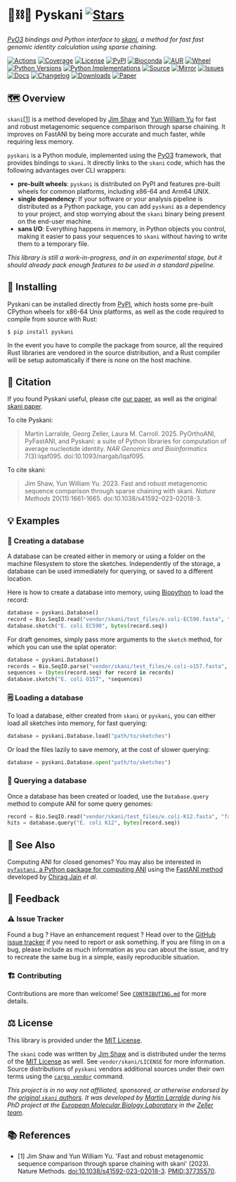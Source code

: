 # 🐍⛓️🧬 Pyskani [![Stars](https://img.shields.io/github/stars/althonos/pyskani.svg?style=social&maxAge=3600&label=Star)](https://github.com/althonos/pyskani/stargazers)

*[PyO3](https://pyo3.rs/) bindings and Python interface to [skani](https://github.com/bluenote-1577/skani), a method for fast fast genomic identity calculation using sparse chaining.*

[![Actions](https://img.shields.io/github/actions/workflow/status/althonos/pyskani/test.yml?branch=main&logo=github&style=flat-square&maxAge=300)](https://github.com/althonos/pyskani/actions)
[![Coverage](https://img.shields.io/codecov/c/github/althonos/pyskani/main?style=flat-square&maxAge=3600)](https://codecov.io/gh/althonos/pyskani/)
[![License](https://img.shields.io/badge/license-MIT-blue.svg?style=flat-square&maxAge=2678400)](https://choosealicense.com/licenses/mit/)
[![PyPI](https://img.shields.io/pypi/v/pyskani.svg?style=flat-square&maxAge=3600)](https://pypi.org/project/pyskani)
[![Bioconda](https://img.shields.io/conda/vn/bioconda/pyskani?style=flat-square&maxAge=3600&logo=anaconda)](https://anaconda.org/bioconda/pyskani)
[![AUR](https://img.shields.io/aur/version/python-pyskani?logo=archlinux&style=flat-square&maxAge=3600)](https://aur.archlinux.org/packages/python-pyskani)
[![Wheel](https://img.shields.io/pypi/wheel/pyskani.svg?style=flat-square&maxAge=3600)](https://pypi.org/project/pyskani/#files)
[![Python Versions](https://img.shields.io/pypi/pyversions/pyskani.svg?style=flat-square&maxAge=600)](https://pypi.org/project/pyskani/#files)
[![Python Implementations](https://img.shields.io/pypi/implementation/pyskani.svg?style=flat-square&maxAge=600&label=impl)](https://pypi.org/project/pyskani/#files)
[![Source](https://img.shields.io/badge/source-GitHub-303030.svg?maxAge=2678400&style=flat-square)](https://github.com/althonos/pyskani/)
[![Mirror](https://img.shields.io/badge/mirror-EMBL-009f4d?style=flat-square&maxAge=2678400)](https://git.embl.de/larralde/pyskani/)
[![Issues](https://img.shields.io/github/issues/althonos/pyskani.svg?style=flat-square&maxAge=600)](https://github.com/althonos/pyskani/issues)
[![Docs](https://img.shields.io/readthedocs/pyskani/latest?style=flat-square&maxAge=600)](https://pyskani.readthedocs.io)
[![Changelog](https://img.shields.io/badge/keep%20a-changelog-8A0707.svg?maxAge=2678400&style=flat-square)](https://github.com/althonos/pyskani/blob/master/CHANGELOG.md)
[![Downloads](https://img.shields.io/badge/dynamic/regex?url=https%3A%2F%2Fpepy.tech%2Fprojects%2Fpyskani&search=%5B0-9%5D%2B.%5B0-9%5D%2B(k%7CM)&style=flat-square&label=downloads&color=303f9f&cacheSeconds=86400)](https://pepy.tech/project/pyskani)
[![Paper](https://img.shields.io/badge/paper-nargab%2Flqaf095-darkblue?style=flat-square&maxAge=2678400)](https://academic.oup.com/nargab/article/7/3/lqaf095/8196481)

## 🗺️ Overview

`skani`[\[1\]](#ref1) is a method developed by [Jim Shaw](https://jim-shaw-bluenote.github.io/)
and [Yun William Yu](https://github.com/yunwilliamyu) for fast and robust
metagenomic sequence comparison through sparse chaining. It improves on
FastANI by being more accurate and much faster, while requiring less memory.

`pyskani` is a Python module, implemented using the [PyO3](https://pyo3.rs/)
framework, that provides bindings to `skani`. It directly links to the
`skani` code, which has the following advantages over CLI wrappers:

- **pre-built wheels**: `pyskani` is distributed on PyPI and features
  pre-built wheels for common platforms, including x86-64 and Arm64 UNIX.
- **single dependency**: If your software or your analysis pipeline is
  distributed as a Python package, you can add `pyskani` as a dependency to
  your project, and stop worrying about the `skani` binary being present on
  the end-user machine.
- **sans I/O**: Everything happens in memory, in Python objects you control,
  making it easier to pass your sequences to `skani` without having to write
  them to a temporary file.

*This library is still a work-in-progress, and in an experimental stage,
but it should already pack enough features to be used in a standard pipeline.*


## 🔧 Installing

Pyskani can be installed directly from [PyPI](https://pypi.org/project/pyskani/),
which hosts some pre-built CPython wheels for x86-64 Unix platforms, as well
as the code required to compile from source with Rust:
```console
$ pip install pyskani
```
<!-- Otherwise, pyskani is also available as a [Bioconda](https://anaconda.org/bioconda/pyskani)
package:
```console
$ conda install -c bioconda pyskani
``` -->

In the event you have to compile the package from source, all the required
Rust libraries are vendored in the source distribution, and a Rust compiler
will be setup automatically if there is none on the host machine.

## 🔖 Citation

If you found Pyskani useful, please cite [our paper](https://academic.oup.com/nargab/article/7/3/lqaf095/8196481), as well as the original [skani paper](https://www.nature.com/articles/s41592-023-02018-3).

To cite Pyskani:

> Martin Larralde, Georg Zeller, Laura M. Carroll. 2025. PyOrthoANI, PyFastANI, and Pyskani: a suite of Python libraries for computation of average nucleotide identity. *NAR Genomics and Bioinformatics* 7(3):lqaf095. doi:10.1093/nargab/lqaf095.

To cite skani:

> Jim Shaw, Yun William Yu. 2023. Fast and robust metagenomic sequence comparison through sparse chaining with skani. *Nature Methods* 20(11):1661-1665. doi:10.1038/s41592-023-02018-3.

## 💡 Examples

### 📝 Creating a database

A database can be created either in memory or using a folder on the machine
filesystem to store the sketches. Independently of the storage, a database
can be used immediately for querying, or saved to a different location.

Here is how to create a database into memory,
using [Biopython](https://github.com/biopython/biopython)
to load the record:
```python
database = pyskani.Database()
record = Bio.SeqIO.read("vendor/skani/test_files/e.coli-EC590.fasta", "fasta")
database.sketch("E. coli EC590", bytes(record.seq))
```

For draft genomes, simply pass more arguments to the `sketch` method, for
which you can use the splat operator:
```python
database = pyskani.Database()
records = Bio.SeqIO.parse("vendor/skani/test_files/e.coli-o157.fasta", "fasta")
sequences = (bytes(record.seq) for record in records)
database.sketch("E. coli O157", *sequences)
```

### 🗒️ Loading a database

To load a database, either created from `skani` or `pyskani`, you can either
load all sketches into memory, for fast querying:
```python
database = pyskani.Database.load("path/to/sketches")
```

Or load the files lazily to save memory, at the cost of slower querying:
```python
database = pyskani.Database.open("path/to/sketches")
```

### 🔎 Querying a database

Once a database has been created or loaded, use the `Database.query` method
to compute ANI for some query genomes:
```python
record = Bio.SeqIO.read("vendor/skani/test_files/e.coli-K12.fasta", "fasta")
hits = database.query("E. coli K12", bytes(record.seq))
```

## 🔎 See Also

Computing ANI for closed genomes? You may also be interested in
[`pyfastani`, a Python package for computing ANI](https://github.com/althonos/pyfastani)
using the [FastANI method](https://www.nature.com/articles/s41467-018-07641-9)
developed by [Chirag Jain](https://github.com/cjain7) *et al.*

## 💭 Feedback

### ⚠️ Issue Tracker

Found a bug ? Have an enhancement request ? Head over to the
[GitHub issue tracker](https://github.com/althonos/pyskani/issues) if you need
to report or ask something. If you are filing in on a bug, please include as
much information as you can about the issue, and try to recreate the same bug
in a simple, easily reproducible situation.

### 🏗️ Contributing

Contributions are more than welcome! See
[`CONTRIBUTING.md`](https://github.com/althonos/pyskani/blob/master/CONTRIBUTING.md)
for more details.


## ⚖️ License

This library is provided under the [MIT License](https://choosealicense.com/licenses/mit/).

The `skani` code was written by [Jim Shaw](https://jim-shaw-bluenote.github.io/)
and is distributed under the terms of the [MIT License](https://choosealicense.com/licenses/mit/)
as well. See `vendor/skani/LICENSE` for more information. Source distributions
of `pyskani` vendors additional sources under their own terms using
the [`cargo vendor`](https://doc.rust-lang.org/cargo/commands/cargo-vendor.html)
command.

*This project is in no way not affiliated, sponsored, or otherwise endorsed
by the [original `skani` authors](https://jim-shaw-bluenote.github.io/).
It was developed by [Martin Larralde](https://github.com/althonos/) during his
PhD project at the [European Molecular Biology Laboratory](https://www.embl.de/)
in the [Zeller team](https://github.com/zellerlab).*

## 📚 References

- <a id="ref1">\[1\]</a> Jim Shaw and Yun William Yu. 'Fast and robust metagenomic sequence comparison through sparse chaining with skani' (2023). Nature Methods. [doi:10.1038/s41592-023-02018-3](https://doi.org/10.1038/s41592-023-02018-3). [PMID:37735570](https://pubmed.ncbi.nlm.nih.gov/37735570/).
